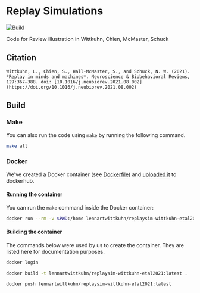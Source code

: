 # Replay Simulations

[![Build](https://github.com/nschuck/replaysim-wittkuhn-etal2021/actions/workflows/main.yml/badge.svg)](https://github.com/nschuck/replaysim-wittkuhn-etal2021/actions/workflows/main.yml)

Code for Review illustration in Wittkuhn, Chien, McMaster, Schuck

## Citation

```
Wittkuhn, L., Chien, S., Hall-McMaster, S., and Schuck, N. W. (2021). *Replay in minds and machines*. Neuroscience & Biobehavioral Reviews, 129:367–388. doi: [10.1016/j.neubiorev.2021.08.002](https://doi.org/10.1016/j.neubiorev.2021.08.002)
```

## Build

### Make

You can also run the code using `make` by running the following command.

```bash
make all
```

### Docker

We've created a Docker container (see [Dockerfile](Dockerfile)) and [uploaded it](https://hub.docker.com/r/lennartwittkuhn/replaysim-wittkuhn-etal2021) to dockerhub.

#### Running the container

You can run the `make` command inside the Docker container:

```bash
docker run --rm -v $PWD:/home lennartwittkuhn/replaysim-wittkuhn-etal2021 /bin/sh -c "cd /home; make all"
```

#### Building the container

The commands below were used by us to create the container.
They are listed here for documentation purposes.

```bash
docker login
```

```bash
docker build -t lennartwittkuhn/replaysim-wittkuhn-etal2021:latest .
```

```bash
docker push lennartwittkuhn/replaysim-wittkuhn-etal2021:latest
```
